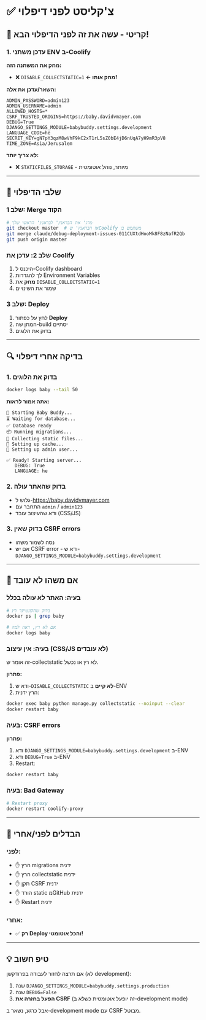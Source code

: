 # ✅ צ'קליסט לפני דיפלוי

## 🔴 קריטי - עשה את זה לפני הדיפלוי הבא!

### 1. עדכן משתני ENV ב-Coolify

**מחק את המשתנה הזה:**
- ❌ `DISABLE_COLLECTSTATIC=1` **← מחק אותו!**

**השאר/עדכן את אלה:**
```env
ADMIN_PASSWORD=admin123
ADMIN_USERNAME=admin
ALLOWED_HOSTS=*
CSRF_TRUSTED_ORIGINS=https://baby.davidvmayer.com
DEBUG=True
DJANGO_SETTINGS_MODULE=babybuddy.settings.development
LANGUAGE_CODE=he
SECRET_KEY=gN7pY3qzM8wVhF9kC2xT1rL5sZ0bE4jD6nUqA7yH9mR3pV8
TIME_ZONE=Asia/Jerusalem
```

**לא צריך יותר:**
- ❌ `STATICFILES_STORAGE` - מיותר, נוהל אוטומטית

---

## 🚀 שלבי הדיפלוי

### שלב 1: Merge הקוד
```bash
# מרג' את הבראנץ' לבראנץ' הראשי שלך
git checkout master  # או הבראנץ' שCoolify משתמש בו
git merge claude/debug-deployment-issues-011CUXtdHooMk8F8zNafR2Qb
git push origin master
```

### שלב 2: עדכן את Coolify
1. היכנס ל-Coolify dashboard
2. לך להגדרות Environment Variables
3. **מחק** את `DISABLE_COLLECTSTATIC=1`
4. שמור את השינויים

### שלב 3: Deploy
1. לחץ על כפתור **Deploy**
2. המתן שה-build יסתיים
3. בדוק את הלוגים

---

## 🔍 בדיקה אחרי דיפלוי

### 1. בדוק את הלוגים
```bash
docker logs baby --tail 50
```

**אתה אמור לראות:**
```
🚀 Starting Baby Buddy...
⏳ Waiting for database...
✅ Database ready
📦 Running migrations...
🎨 Collecting static files...
💾 Setting up cache...
👤 Setting up admin user...

✅ Ready! Starting server...
   DEBUG: True
   LANGUAGE: he
```

### 2. בדוק שהאתר עולה
- גלוש ל-https://baby.davidvmayer.com
- התחבר עם `admin` / `admin123`
- ודא שהעיצוב עובד (CSS/JS)

### 3. בדוק שאין CSRF errors
- נסה לשמור משהו
- אם יש CSRF error - ודא ש-`DJANGO_SETTINGS_MODULE=babybuddy.settings.development`

---

## 🚨 אם משהו לא עובד

### בעיה: האתר לא עולה בכלל
```bash
# בדוק שהקונטיינר רץ
docker ps | grep baby

# אם לא רץ, ראה למה
docker logs baby
```

### בעיה: אין עיצוב (CSS/JS לא עובדים)
זה אומר ש-collectstatic לא רץ או נכשל.

**פתרון:**
1. ודא ש-`DISABLE_COLLECTSTATIC` **לא קיים** ב-ENV
2. הרץ ידנית:
```bash
docker exec baby python manage.py collectstatic --noinput --clear
docker restart baby
```

### בעיה: CSRF errors
**פתרון:**
1. ודא `DJANGO_SETTINGS_MODULE=babybuddy.settings.development` ב-ENV
2. ודא `DEBUG=True` ב-ENV
3. Restart:
```bash
docker restart baby
```

### בעיה: Bad Gateway
```bash
# Restart proxy
docker restart coolify-proxy
```

---

## 📝 הבדלים לפני/אחרי

### לפני:
- ✋ הרץ migrations ידנית
- ✋ הרץ collectstatic ידנית
- ✋ תקן CSRF ידנית
- ✋ הורד static מGitHub ידנית
- ✋ Restart ידנית

### אחרי:
- ✅ **רק Deploy והכל אוטומטי!**

---

## 💡 טיפ חשוב

אם תרצה לחזור לעבודה בפרודקשן (לא development):
1. שנה `DJANGO_SETTINGS_MODULE=babybuddy.settings.production`
2. שנה `DEBUG=False`
3. **הפעל בחזרה את CSRF** (זה יופעל אוטומטית כשלא ב-development mode)

אבל כרגע, נשאר ב-development mode עם CSRF מבוטל.
